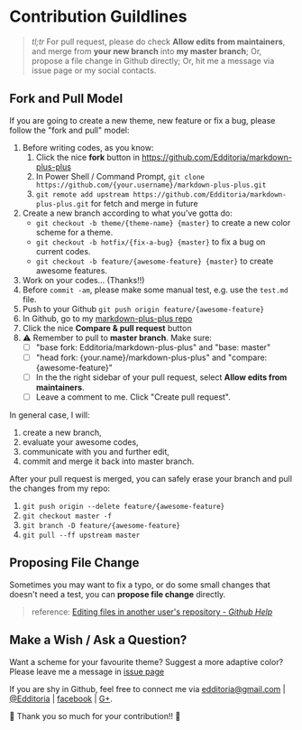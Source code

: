 # Contribution Guildlines

> *tl;tr* For pull request, please do check **Allow edits from maintainers**, and merge from **your new branch** into **my master branch**; Or, propose a file change in Github directly; Or, hit me a message via issue page or my social contacts.

## Fork and Pull Model

If you are going to create a new theme, new feature or fix a bug, please follow the "fork and pull" model:

1. Before writing codes, as you know:
	1. Click the nice **fork** button in <https://github.com/Edditoria/markdown-plus-plus>
	2. In Power Shell / Command Prompt, `git clone https://github.com/{your.username}/markdown-plus-plus.git`
	3. `git remote add upstream https://github.com/Edditoria/markdown-plus-plus.git` for fetch and merge in future
1. Create a new branch according to what you've gotta do:
	- `git checkout -b theme/{theme-name} {master}` to create a new color scheme for a theme.
	- `git checkout -b hotfix/{fix-a-bug} {master}` to fix a bug on current codes.
	- `git checkout -b feature/{awesome-feature} {master}` to create awesome features.
1. Work on your codes... (Thanks!!)
1. Before `commit -am`, please make some manual test, e.g. use the `test.md` file.
1. Push to your Github `git push origin feature/{awesome-feature}`
1. In Github, go to my [markdown-plus-plus repo](https://github.com/Edditoria/markdown-plus-plus/)
1. Click the nice **Compare & pull request** button
1. :warning: Remember to pull to **master branch**. Make sure:
	- [ ] "base fork: Edditoria/markdown-plus-plus" and "base: master"
	- [ ] "head fork: {your.name}/markdown-plus-plus" and "compare: {awesome-feature}"
	- [ ] In the the right sidebar of your pull request, select **Allow edits from maintainers**.
	- [ ] Leave a comment to me. Click "Create pull request".

In general case, I will:

1. create a new branch,
2. evaluate your awesome codes,
3. communicate with you and further edit,
4. commit and merge it back into master branch.

After your pull request is merged, you can safely erase your branch and pull the changes from my repo:

1. `git push origin --delete feature/{awesome-feature}`
2. `git checkout master -f`
3. `git branch -D feature/{awesome-feature}`
4. `git pull --ff upstream master`

## Proposing File Change

Sometimes you may want to fix a typo, or do some small changes that doesn't need a test, you can **propose file change** directly.

> reference: [Editing files in another user's repository - *Github Help*](https://help.github.com/articles/editing-files-in-another-user-s-repository/)

## Make a Wish / Ask a Question?

Want a scheme for your favourite theme? Suggest a more adaptive color? Please leave me a message in [issue page](https://github.com/Edditoria/markdown-plus-plus/issues)

If you are shy in Github, feel free to connect me via <edditoria@gmail.com> | [@Edditoria][twitter] | [facebook][] | [G+][gplus].

:beer: Thank you so much for your contribution!! :pray:

[twitter]: http://twitter.com/Edditoria
[facebook]: http://www.facebook.com/Edditoria
[gplus]: https://plus.google.com/+Edditoria
